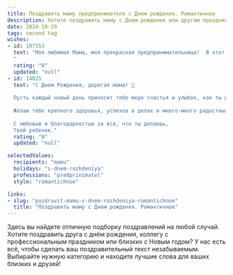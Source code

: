 ```yaml
---
title: Поздравить маму предпринимателя c Днем рождения. Романтичное
description: Хотите поздравить маму c Днем рождения или другим праздником? Наш ИИ создаст незабываемое поздравление, а вы обязательно выделитесь среди других.  
date: 2024-10-29
tags: second tag
wishes:
- id: 107353
  text: "Моя любимая Мама, моя прекрасная предпринимательница!  В этот чудесный день рождения я хочу сказать тебе, что ты — моя самая большая гордость и вдохновение. Твоя целеустремленность, сила духа и нежность сердца поражают меня каждый день.  Пусть этот день будет полон любви, счастья и радости, а все твои мечты непременно сбудутся.  Я бесконечно люблю тебя и желаю тебе всего самого светлого и прекрасного!
  "
  rating: "0"
  updated: "null"
- id: 14025
  text: "С Днем Рождения, дорогая мама! 🎉
  
  Пусть каждый новый день приносит тебе море счастья и улыбок, как ты делаешь для всех нас. Твоя предприимчивость и любовь к жизни вдохновляют каждого из нас. Ты не только мама, но и наш герой, который всегда знает, как преодолеть любые трудности.
  
  Желаю тебе крепкого здоровья, успехов в делах и много-много радостных моментов, которые мы сможем разделить вместе. Твоя жизнь – это истинная сказка, полностью заслуженная и прекрасная.
  
  С любовью и благодарностью за все, что ты делаешь,
  Твой ребенок."
  rating: "0"
  updated: "null"

selectedValues:
  recipients: "mamu"
  holidays: "s-dnem-rozhdeniya"
  professions: "predprinimatel"
  style: "romantichnoe"

links:
- slug: "pozdravit-mamu-s-dnem-rozhdeniya-romantichnoe"
  title: "Поздравить маму c Днем рождения. Романтичное"
---
```


Здесь вы найдете отличную подборку поздравлений на любой случай.
Хотите поздравить друга с днём рождения, коллегу с профессиональным праздником или близких с Новым годом? У нас есть всё, чтобы сделать ваш поздравительный текст незабываемым. Выбирайте нужную категорию и находите лучшие слова для ваших близких и друзей!
